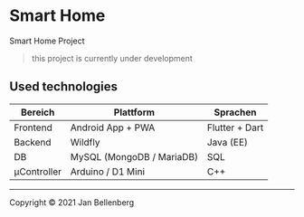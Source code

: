 # Smart Home
Smart Home Project

> this project is currently under development

## Used technologies

| Bereich     | Plattform                     | Sprachen           |
| ----------- | ------------------------------| ------------------ |
| Frontend    | Android App + PWA             | Flutter + Dart     |
| Backend     | Wildfly                       | Java (EE)          |
| DB          | MySQL (MongoDB / MariaDB)     | SQL                |
| µController | Arduino / D1 Mini             | C++                |

**********************************

Copyright © 2021 Jan Bellenberg
